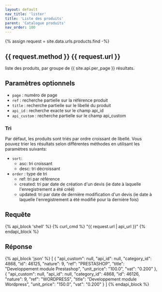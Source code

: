 ```yaml
---
layout: default
nav_title: 'lister'
title: 'Liste des produits'
parent: 'Catalogue produits'
nav_order: 100
---
```

{% assign request = site.data.urls.products.find -%}
## {{ request.method }} {{ request.url }}

liste des produits, par groupe de {{ site.api.per_page }} résultats.

## Paramètres optionnels

* `page` : numéro de page
* `ref` : recherche partielle sur la référence produit
* `title` : recherche partielle sur le libellé du produit
* `api_id` : recherche exacte sur le champ api_id
* `api_custom` : recherche partielle sur le champ api_custom

### Tri

Par défaut, les produits sont triés par ordre croissant de libellé.
Vous pouvez trier les résultats selon différentes méthodes en utilisant les paramètres suivants:
* `sort`:
  - asc: tri croissant
  - desc: tri décroissant
* `order` : type de tri
  - ref: tri par référence
  - created: tri par date de création d'un devis (ie date à laquelle l'enregistrement a été créé)
  - updated: tri par date de dernière modification d'un devis (ie date à laquelle l'enregistrement a été modifié pour la dernière fois)

## Requête

{% api_block 'shell' %}
{% curl_cmd %} "{{ request.url | api_url }}"
{% endapi_block %}

## Réponse

{% api_block 'json' %}
[
  {
    "api_custom": null,
    "api_id": null,
    "category_id": 4868,
    "id": 46125,
    "nature": 9,
    "ref": "PRESTASHOP",
    "title": "Developpement module Prestashop",
    "unit_price": "100.0",
    "vat": "0.200"
  },
  {
    "api_custom": null,
    "api_id": null,
    "category_id": 4868,
    "id": 46126,
    "nature": 9,
    "ref": "WORDPRESS",
    "title": "Developpement module Wordpress",
    "unit_price": "150.0",
    "vat": "0.200"
  }
]
{% endapi_block %}
